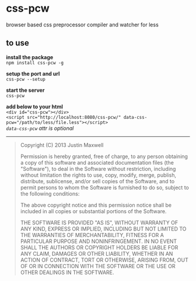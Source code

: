 # css-pcw
browser based css preprocessor compiler and watcher for less

## to use  
**install the package**  
`npm install css-pcw -g`  

**setup the port and url**  
`css-pcw --setup`  

**start the server**  
`css-pcw`  

**add below to your html**  
`<div id="css-pcw"></div>`  
`<script src="http://localhost:8080/css-pcw/" data-css-pcw="/path/to/less/file.less"></script>`   
*`data-css-pcw` attr is optional*

----------


> Copyright (C) 2013 Justin Maxwell
> 
> Permission is hereby granted, free of charge, to any person obtaining a copy of this software and associated documentation files (the "Software"), to deal in the Software without restriction, including without limitation the rights to use, copy, modify, merge, publish, distribute, sublicense, and/or sell copies of the Software, and to permit persons to whom the Software is furnished to do so, subject to the following conditions:
> 
> The above copyright notice and this permission notice shall be included in all copies or substantial portions of the Software.
> 
> THE SOFTWARE IS PROVIDED "AS IS", WITHOUT WARRANTY OF ANY KIND, EXPRESS OR IMPLIED, INCLUDING BUT NOT LIMITED TO THE WARRANTIES OF MERCHANTABILITY, FITNESS FOR A PARTICULAR PURPOSE AND NONINFRINGEMENT. IN NO EVENT SHALL THE AUTHORS OR COPYRIGHT HOLDERS BE LIABLE FOR ANY CLAIM, DAMAGES OR OTHER LIABILITY, WHETHER IN AN ACTION OF CONTRACT, TORT OR OTHERWISE, ARISING FROM, OUT OF OR IN CONNECTION WITH THE SOFTWARE OR THE USE OR OTHER DEALINGS IN THE SOFTWARE.